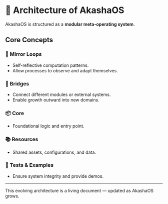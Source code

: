 # 🧭 Architecture of AkashaOS

AkashaOS is structured as a **modular meta-operating system**.

## Core Concepts

### 🔄 Mirror Loops
- Self-reflective computation patterns.
- Allow processes to observe and adapt themselves.

### 🌉 Bridges
- Connect different modules or external systems.
- Enable growth outward into new domains.

### 📦 Core
- Foundational logic and entry point.

### 📚 Resources
- Shared assets, configurations, and data.

### 🧪 Tests & Examples
- Ensure system integrity and provide demos.

---
This evolving architecture is a living document — updated as AkashaOS grows.
